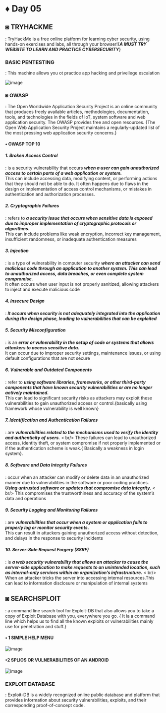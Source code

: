 # ♦ Day 05

## ◙ TRYHACKME 
  : TryHackMe is a free online platform for learning cyber security, using hands-on exercises and labs, all through your browser!{***A MUST TRY WEBSITE TO LEARN AND PRACTICE CYBERSECURITY***}

### BASIC PENTESTING
  : This machine allows you ot practice app hacking and privellege escalation
  
![image](https://github.com/Izumi0XD/CYBER_SECURITY_NOTES/assets/141332753/19b9fcb4-51c6-4801-a10e-43e1f302f63b)


### ◙ OWASP
   : The Open Worldwide Application Security Project is an online community that produces freely available articles, methodologies, documentation, tools, and technologies in the fields of IoT, system software and web application security. The OWASP provides free and open resources. {The Open Web Application Security Project maintains a regularly-updated list of the most pressing web application security concerns.}

#### • OWASP TOP 10

##### 1. Broken Access Control
  : is a security vulnerability that occurs ***when a user can gain unauthorized access to certain parts of a web application or system.*** <br />This can include accessing data, modifying content, or performing actions that they should not be able to do. It often happens due to flaws in the design or implementation of access control mechanisms, or mistakes in authentication and authorization processes.
  
##### 2. Cryptographic Failures
  :  refers to ***a security issue that occurs when sensitive data is exposed due to improper implementation of cryptographic protocols or algorithms.*** <br />This can include problems like weak encryption, incorrect key management, insufficient randomness, or inadequate authentication measures
  
##### 3. Injection
  : is a type of vulnerability in computer security ***where an attacker can send malicious code through an application to another system. This can lead to unauthorized access, data breaches, or even complete system compromise.*** <br />It often occurs when user input is not properly sanitized, allowing attackers to inject and execute malicious code

##### 4. Insecure Design
  : ***It occurs when security is not adequately integrated into the application during the design phase, leading to vulnerabilities that can be exploited***

##### 5. Security Misconfiguration
  : is an ***error or vulnerability in the setup of code or systems that allows attackers to access sensitive data.*** <br />It can occur due to improper security settings, maintenance issues, or using default configurations that are not secure

##### 6. Vulnerable and Outdated Components
  : refer to ***using software libraries, frameworks, or other third-party components that have known security vulnerabilities or are no longer actively maintained.*** <br />This can lead to significant security risks as attackers may exploit these vulnerabilities to gain unauthorized access or control.{basically using framework whose vulnerability is well known}
  
##### 7. Identification and Authentication Failures
  :  are ***vulnerabilities related to the mechanisms used to verify the identity and authenticity of users.*** < br/> These failures can lead to unauthorized access, identity theft, or system compromise if not properly implemented or if the authentication scheme is weak.{ Basically a weakness in login system}.

##### 8. Software and Data Integrity Failures
  : occur when an attacker can modify or delete data in an unauthorized manner due to vulnerabilities in the software or poor coding practices. ***Using untrusted software or updates that compromise data integrity.*** < br/> This compromises the trustworthiness and accuracy of the system’s data and operations
##### 9. Security Logging and Monitoring Failures
  : are ***vulnerabilities that occur when a system or application fails to properly log or monitor security events.*** <br /> This can result in attackers gaining unauthorized access without detection, and delays in the response to security incidents
##### 10. Server-Side Request Forgery (SSRF)
  : is ***a web security vulnerability that allows an attacker to cause the server-side application to make requests to an unintended location, such as internal-only services within an organization’s infrastructure.*** < br/> When an attacker tricks the server into accessing internal resources.This can lead to information disclosure or manipulation of internal systems

## ◙ SEARCHSPLOIT 
  : a command line search tool for Exploit-DB that also allows you to take a copy of Exploit Database with you, everywhere you go. { It ia a command line which helps us to find all the known exploits or vulnerabilities mainly use for penetration and stuff.}

  #### • 1 SIMPLE HELP MENU
  ![image](https://github.com/Izumi0XD/CYBER_SECURITY_NOTES/assets/141332753/4bd52e90-d7d1-4eb2-b321-8f697a9603c2)

  #### •2 SPLIOS OR VULNERABILITIES OF AN ANDROID
  ![image](https://github.com/Izumi0XD/CYBER_SECURITY_NOTES/assets/141332753/f53634ef-5c3f-41e3-a0d3-b70aea7208c5)


### EXPLOIT DATABASE 
  : Exploit-DB is a widely recognized online public database and platform that provides information about security vulnerabilities, exploits, and their corresponding proof-of-concept code.
